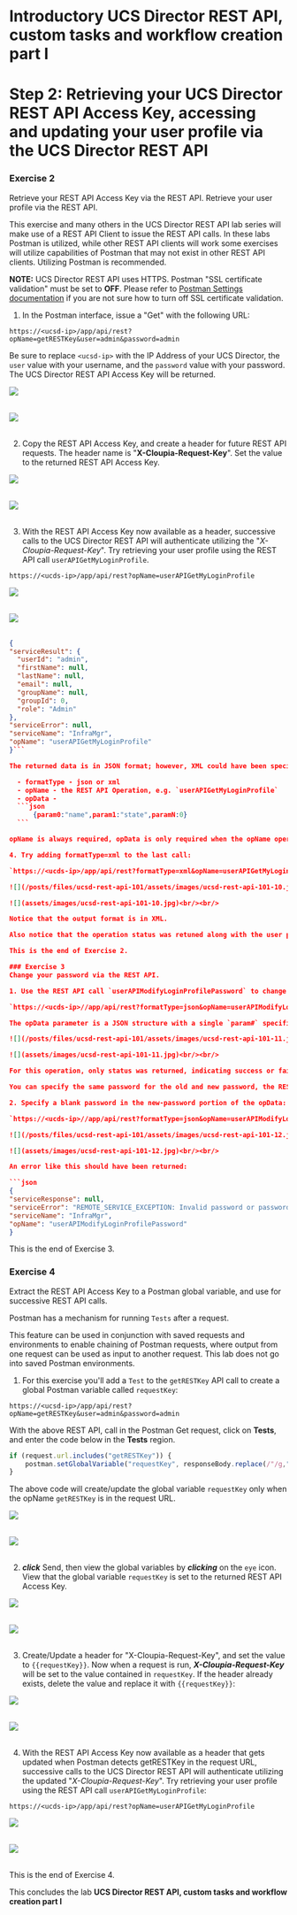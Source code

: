 # Introductory UCS Director REST API, custom tasks and workflow creation part I

# Step 2: Retrieving your UCS Director REST API Access Key, accessing and updating your user profile via the UCS Director REST API

### Exercise 2
Retrieve your REST API Access Key via the REST API. Retrieve your user profile via the REST API.

  This exercise and many others in the UCS Director REST API lab series will make use of a REST API Client to issue the REST API calls. In these labs Postman is utilized, while other REST API clients will work some exercises will utilize capabilities of Postman that may not exist in other REST API clients. Utilizing Postman is recommended.

  **NOTE:** UCS Director REST API uses HTTPS. Postman "SSL certificate validation" must be set to **OFF**. Please refer to [Postman Settings documentation](https://www.getpostman.com/docs/postman/launching_postman/settings) if you are not sure how to turn off SSL certificate validation.

  1. In the Postman interface, issue a "Get" with the following URL:

  `https://<ucsd-ip>/app/api/rest?opName=getRESTKey&user=admin&password=admin`

  Be sure to replace `<ucsd-ip>` with the IP Address of your UCS Director, the `user` value with your username, and the `password` value with your password. The UCS Director REST API Access Key will be returned.

  ![](/posts/files/ucsd-rest-api-101/assets/images/ucsd-rest-api-101-07.jpg)<br/><br/>

  ![](assets/images/ucsd-rest-api-101-07.jpg)<br/><br/>

  2. Copy the REST API Access Key, and create a header for future REST API requests. The header name is "**X-Cloupia-Request-Key**". Set the value to the returned REST API Access Key.

  ![](/posts/files/ucsd-rest-api-101/assets/images/ucsd-rest-api-101-08.jpg)<br/><br/>

  ![](assets/images/ucsd-rest-api-101-08.jpg)<br/><br/>

  3. With the REST API Access Key now available as a header, successive calls to the UCS Director REST API will authenticate utilizing the "*X-Cloupia-Request-Key*". Try retrieving your user profile using the REST API call `userAPIGetMyLoginProfile`.

  `https://<ucds-ip>/app/api/rest?opName=userAPIGetMyLoginProfile`

  ![](/posts/files/ucsd-rest-api-101/assets/images/ucsd-rest-api-101-09.jpg)<br/><br/>

  ![](assets/images/ucsd-rest-api-101-09.jpg)<br/><br/>

  ```json
  {
  "serviceResult": {
    "userId": "admin",
    "firstName": null,
    "lastName": null,
    "email": null,
    "groupName": null,
    "groupId": 0,
    "role": "Admin"
  },
  "serviceError": null,
  "serviceName": "InfraMgr",
  "opName": "userAPIGetMyLoginProfile"
  }```

  The returned data is in JSON format; however, XML could have been specified. Notice that the formatType was not specified in the URL, only opName.  UCS Director REST API URLs have three possible parameters:

    - formatType - json or xml
    - opName - the REST API Operation, e.g. `userAPIGetMyLoginProfile`
    - opData -
    ```json
        {param0:"name",param1:"state",paramN:0}
    ```

  opName is always required, opData is only required when the opName operation requires data, and formatType is only required when XML output is required.

  4. Try adding formatType=xml to the last call:

  `https://<ucds-ip>/app/api/rest?formatType=xml&opName=userAPIGetMyLoginProfile`

  ![](/posts/files/ucsd-rest-api-101/assets/images/ucsd-rest-api-101-10.jpg)<br/><br/>

  ![](assets/images/ucsd-rest-api-101-10.jpg)<br/><br/>

  Notice that the output format is in XML.

  Also notice that the operation status was retuned along with the user profile. In this case, the serviceError was "null", which indicates a success.

 This is the end of Exercise 2.

### Exercise 3
Change your password via the REST API.

  1. Use the REST API call `userAPIModifyLoginProfilePassword` to change the password of the currently logged-in user. This REST API call requires `opData` to complete the task.

  `https://<ucds-ip>//app/api/rest?formatType=json&opName=userAPIModifyLoginProfilePassword&opData={param0:{"oldPassword":"old-password", "newPassword":"new-password"}}`

  The opData parameter is a JSON structure with a single `param#` specification.

  ![](/posts/files/ucsd-rest-api-101/assets/images/ucsd-rest-api-101-11.jpg)<br/><br/>

  ![](assets/images/ucsd-rest-api-101-11.jpg)<br/><br/>

  For this operation, only status was returned, indicating success or failure.

  You can specify the same password for the old and new password, the REST API will not complain.  However, if you specify a blank password for the new password, an error will be returned indicating that the new password must be at least 4 characters in length.

  2. Specify a blank password in the new-password portion of the opData:

  `https://<ucds-ip>//app/api/rest?formatType=json&opName=userAPIModifyLoginProfilePassword&opData={param0:{"oldPassword":"old-password", "newPassword":""}}`

  ![](/posts/files/ucsd-rest-api-101/assets/images/ucsd-rest-api-101-12.jpg)<br/><br/>

  ![](assets/images/ucsd-rest-api-101-12.jpg)<br/><br/>

  An error like this should have been returned:

  ```json
  {
  "serviceResponse": null,
  "serviceError": "REMOTE_SERVICE_EXCEPTION: Invalid password or password does not meet the criteria (at least 4 characters long).",
  "serviceName": "InfraMgr",
  "opName": "userAPIModifyLoginProfilePassword"
  }
  ```

  This is the end of Exercise 3.

### Exercise 4
Extract the REST API Access Key to a Postman global variable, and use for successive REST API calls.

  Postman has a mechanism for running `Tests` after a request.

  This feature can be used in conjunction with saved requests and environments to enable chaining of Postman requests, where output from one request can be used as input to another request. This lab does not go into saved Postman environments.

  1. For this exercise you'll add a `Test` to the `getRESTKey` API call to create a global Postman variable called `requestKey`:

  `https://<ucsd-ip>/app/api/rest?opName=getRESTKey&user=admin&password=admin`

  With the above REST API, call in the Postman Get request, click on **Tests**, and enter the code below in the **Tests** region.

  ```javascript
  if (request.url.includes("getRESTKey")) {
      postman.setGlobalVariable("requestKey", responseBody.replace(/"/g,""));
  }
  ```

  The above code will create/update the global variable `requestKey` only when the opName `getRESTKey` is in the request URL.

  ![](/posts/files/ucsd-rest-api-101/assets/images/ucsd-rest-api-101-13.jpg)<br/><br/>

  ![](assets/images/ucsd-rest-api-101-13.jpg)<br/><br/>

  2. ***click*** Send, then view the global variables by ***clicking*** on the `eye` icon. View that the global variable `requestKey` is set to the returned REST API Access Key.

  ![](/posts/files/ucsd-rest-api-101/assets/images/ucsd-rest-api-101-14.jpg)<br/><br/>

  ![](assets/images/ucsd-rest-api-101-14.jpg)<br/><br/>

  3. Create/Update a header for "X-Cloupia-Request-Key", and set the value to `{{requestKey}}`. Now when a request is run, ***X-Cloupia-Request-Key*** will be set to the value contained in `requestKey`. If the header already exists, delete the value and replace it with `{{requestKey}}`:

  ![](/posts/files/ucsd-rest-api-101/assets/images/ucsd-rest-api-101-15.jpg)<br/><br/>

  ![](assets/images/ucsd-rest-api-101-15.jpg)<br/><br/>

  4. With the REST API Access Key now available as a header that gets updated when Postman detects getRESTKey in the request URL, successive calls to the UCS Director REST API will authenticate utilizing the updated "*X-Cloupia-Request-Key*". Try retrieving your user profile using the REST API call `userAPIGetMyLoginProfile`:

  `https://<ucds-ip>/app/api/rest?opName=userAPIGetMyLoginProfile`

  ![](/posts/files/ucsd-rest-api-101/assets/images/ucsd-rest-api-101-16.jpg)<br/><br/>

  ![](assets/images/ucsd-rest-api-101-16.jpg)<br/><br/>

  This is the end of Exercise 4.

This concludes the lab **UCS Director REST API, custom tasks and workflow creation part I**

